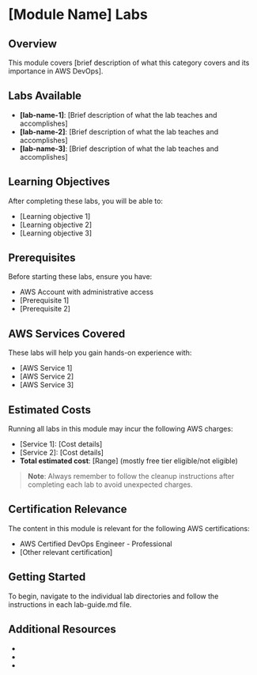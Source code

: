 # [Module Name] Labs

<!-- 
This is a template for creating module-level README files in the AWS DevOps Labs project.
Replace the placeholder text with your module-specific content.
Delete these comments in the final document.
-->

## Overview

<!-- Provide a brief description of what this module covers -->
This module covers [brief description of what this category covers and its importance in AWS DevOps].

## Labs Available

<!-- List all labs in this module with brief descriptions -->
- **[lab-name-1]**: [Brief description of what the lab teaches and accomplishes]
- **[lab-name-2]**: [Brief description of what the lab teaches and accomplishes]
- **[lab-name-3]**: [Brief description of what the lab teaches and accomplishes]

## Learning Objectives

<!-- List what users will learn from completing the labs in this module -->
After completing these labs, you will be able to:
- [Learning objective 1]
- [Learning objective 2]
- [Learning objective 3]

## Prerequisites

<!-- List all requirements needed before starting labs in this module -->
Before starting these labs, ensure you have:
- AWS Account with administrative access
- [Prerequisite 1]
- [Prerequisite 2]

## AWS Services Covered

<!-- List the AWS services that will be used in this module's labs -->
These labs will help you gain hands-on experience with:
- [AWS Service 1]
- [AWS Service 2]
- [AWS Service 3]

## Estimated Costs

<!-- Provide transparent cost information -->
Running all labs in this module may incur the following AWS charges:
- [Service 1]: [Cost details]
- [Service 2]: [Cost details]
- **Total estimated cost**: [Range] (mostly free tier eligible/not eligible)

> **Note**: Always remember to follow the cleanup instructions after completing each lab to avoid unexpected charges.

## Certification Relevance

<!-- Connect module content to AWS certification exams -->
The content in this module is relevant for the following AWS certifications:
- AWS Certified DevOps Engineer - Professional
- [Other relevant certification]

## Getting Started

To begin, navigate to the individual lab directories and follow the instructions in each lab-guide.md file.

## Additional Resources

<!-- Provide links to helpful documentation and learning materials -->
- [AWS Documentation]: [URL]
- [Blog Post]: [URL]
- [Video Tutorial]: [URL]